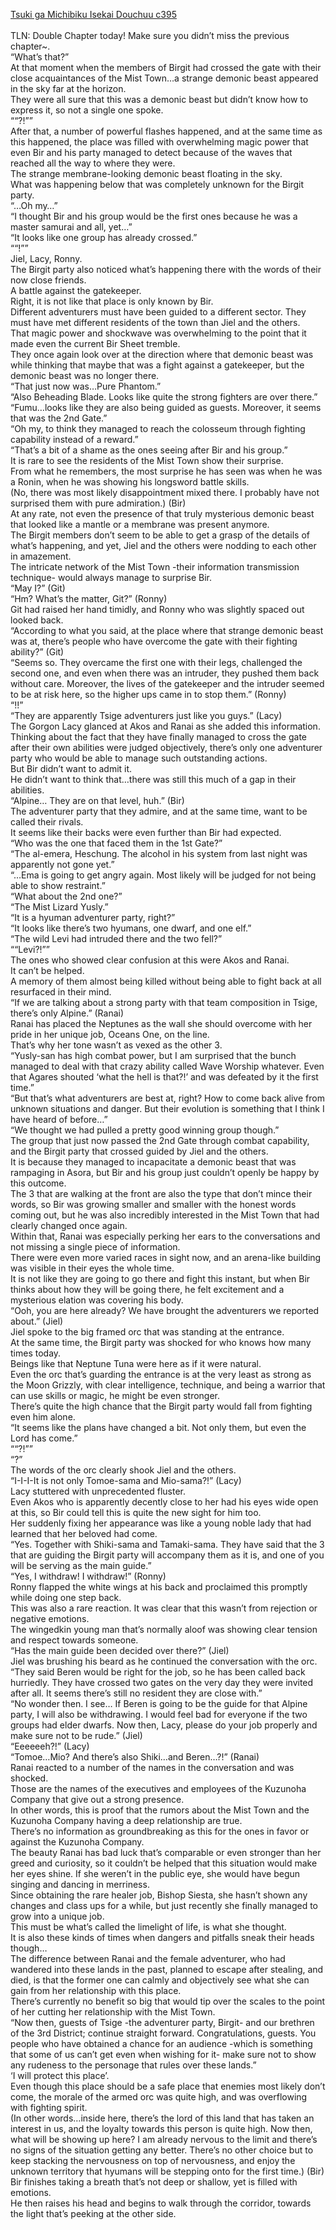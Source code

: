 [Tsuki ga Michibiku Isekai Douchuu c395](https://isekailunatic.com/2021/03/26/tsuki-chapter-395-unexpected-audience-%e2%91%a1/)
<br/><br/>
TLN: Double Chapter today! Make sure you didn’t miss the previous chapter~.<br/>
“What’s that?” <br/>
At that moment when the members of Birgit had crossed the gate with their close acquaintances of the Mist Town…a strange demonic beast appeared in the sky far at the horizon.<br/>
They were all sure that this was a demonic beast but didn’t know how to express it, so not a single one spoke. <br/>
““?!””<br/>
After that, a number of powerful flashes happened, and at the same time as this happened, the place was filled with overwhelming magic power that even Bir and his party managed to detect because of the waves that reached all the way to where they were. <br/>
The strange membrane-looking demonic beast floating in the sky.<br/>
What was happening below that was completely unknown for the Birgit party. <br/>
“…Oh my…” <br/>
“I thought Bir and his group would be the first ones because he was a master samurai and all, yet…” <br/>
“It looks like one group has already crossed.” <br/>
““!””<br/>
Jiel, Lacy, Ronny.<br/>
The Birgit party also noticed what’s happening there with the words of their now close friends.<br/>
A battle against the gatekeeper. <br/>
Right, it is not like that place is only known by Bir. <br/>
Different adventurers must have been guided to a different sector. They must have met different residents of the town than Jiel and the others.<br/>
That magic power and shockwave was overwhelming to the point that it made even the current Bir Sheet tremble. <br/>
They once again look over at the direction where that demonic beast was while thinking that maybe that was a fight against a gatekeeper, but the demonic beast was no longer there.<br/>
“That just now was…Pure Phantom.” <br/>
“Also Beheading Blade. Looks like quite the strong fighters are over there.” <br/>
“Fumu…looks like they are also being guided as guests. Moreover, it seems that was the 2nd Gate.” <br/>
“Oh my, to think they managed to reach the colosseum through fighting capability instead of a reward.” <br/>
“That’s a bit of a shame as the ones seeing after Bir and his group.” <br/>
It is rare to see the residents of the Mist Town show their surprise. <br/>
From what he remembers, the most surprise he has seen was when he was a Ronin, when he was showing his longsword battle skills.<br/>
(No, there was most likely disappointment mixed there. I probably have not surprised them with pure admiration.) (Bir)<br/>
At any rate, not even the presence of that truly mysterious demonic beast that looked like a mantle or a membrane was present anymore. <br/>
The Birgit members don’t seem to be able to get a grasp of the details of what’s happening, and yet, Jiel and the others were nodding to each other in amazement. <br/>
The intricate network of the Mist Town -their information transmission technique- would always manage to surprise Bir. <br/>
“May I?” (Git)<br/>
“Hm? What’s the matter, Git?” (Ronny)<br/>
Git had raised her hand timidly, and Ronny who was slightly spaced out looked back.<br/>
“According to what you said, at the place where that strange demonic beast was at, there’s people who have overcome the gate with their fighting ability?” (Git)<br/>
“Seems so. They overcame the first one with their legs, challenged the second one, and even when there was an intruder, they pushed them back without care. Moreover, the lives of the gatekeeper and the intruder seemed to be at risk here, so the higher ups came in to stop them.” (Ronny)<br/>
“!!” <br/>
“They are apparently Tsige adventurers just like you guys.” (Lacy)<br/>
The Gorgon Lacy glanced at Akos and Ranai as she added this information.<br/>
Thinking about the fact that they have finally managed to cross the gate after their own abilities were judged objectively, there’s only one adventurer party who would be able to manage such outstanding actions.<br/>
But Bir didn’t want to admit it. <br/>
He didn’t want to think that…there was still this much of a gap in their abilities. <br/>
“Alpine… They are on that level, huh.” (Bir)<br/>
The adventurer party that they admire, and at the same time, want to be called their rivals. <br/>
It seems like their backs were even further than Bir had expected.<br/>
“Who was the one that faced them in the 1st Gate?” <br/>
“The al-emera, Heschung. The alcohol in his system from last night was apparently not gone yet.” <br/>
“…Ema is going to get angry again. Most likely will be judged for not being able to show restraint.” <br/>
“What about the 2nd one?” <br/>
“The Mist Lizard Yusly.” <br/>
“It is a hyuman adventurer party, right?” <br/>
“It looks like there’s two hyumans, one dwarf, and one elf.” <br/>
“The wild Levi had intruded there and the two fell?” <br/>
““Levi?!””<br/>
The ones who showed clear confusion at this were Akos and Ranai.<br/>
It can’t be helped. <br/>
A memory of them almost being killed without being able to fight back at all resurfaced in their mind.<br/>
“If we are talking about a strong party with that team composition in Tsige, there’s only Alpine.” (Ranai)<br/>
Ranai has placed the Neptunes as the wall she should overcome with her pride in her unique job, Oceans One, on the line. <br/>
That’s why her tone wasn’t as vexed as the other 3.<br/>
“Yusly-san has high combat power, but I am surprised that the bunch managed to deal with that crazy ability called Wave Worship whatever. Even that Agares shouted ‘what the hell is that?!’ and was defeated by it the first time.” <br/>
“But that’s what adventurers are best at, right? How to come back alive from unknown situations and danger. But their evolution is something that I think I have heard of before…” <br/>
“We thought we had pulled a pretty good winning group though.” <br/>
The group that just now passed the 2nd Gate through combat capability, and the Birgit party that crossed guided by Jiel and the others. <br/>
It is because they managed to incapacitate a demonic beast that was rampaging in Asora, but Bir and his group just couldn’t openly be happy by this outcome. <br/>
The 3 that are walking at the front are also the type that don’t mince their words, so Bir was growing smaller and smaller with the honest words coming out, but he was also incredibly interested in the Mist Town that had clearly changed once again.<br/>
Within that, Ranai was especially perking her ears to the conversations and not missing a single piece of information. <br/>
There were even more varied races in sight now, and an arena-like building was visible in their eyes the whole time. <br/>
It is not like they are going to go there and fight this instant, but when Bir thinks about how they will be going there, he felt excitement and a mysterious elation was covering his body. <br/>
“Ooh, you are here already? We have brought the adventurers we reported about.” (Jiel)<br/>
Jiel spoke to the big framed orc that was standing at the entrance. <br/>
At the same time, the Birgit party was shocked for who knows how many times today.<br/>
Beings like that Neptune Tuna were here as if it were natural. <br/>
Even the orc that’s guarding the entrance is at the very least as strong as the Moon Grizzly, with clear intelligence, technique, and being a warrior that can use skills or magic, he might be even stronger. <br/>
There’s quite the high chance that the Birgit party would fall from fighting even him alone.<br/>
“It seems like the plans have changed a bit. Not only them, but even the Lord has come.” <br/>
““?!””<br/>
“?”<br/>
The words of the orc clearly shook Jiel and the others.<br/>
“I-I-I-It is not only Tomoe-sama and Mio-sama?!” (Lacy)<br/>
Lacy stuttered with unprecedented fluster. <br/>
Even Akos who is apparently decently close to her had his eyes wide open at this, so Bir could tell this is quite the new sight for him too. <br/>
Her suddenly fixing her appearance was like a young noble lady that had learned that her beloved had come. <br/>
“Yes. Together with Shiki-sama and Tamaki-sama. They have said that the 3 that are guiding the Birgit party will accompany them as it is, and one of you will be serving as the main guide.” <br/>
“Yes, I withdraw! I withdraw!” (Ronny)<br/>
Ronny flapped the white wings at his back and proclaimed this promptly while doing one step back.<br/>
This was also a rare reaction. It was clear that this wasn’t from rejection or negative emotions. <br/>
The wingedkin young man that’s normally aloof was showing clear tension and respect towards someone. <br/>
“Has the main guide been decided over there?” (Jiel)<br/>
Jiel was brushing his beard as he continued the conversation with the orc.<br/>
“They said Beren would be right for the job, so he has been called back hurriedly. They have crossed two gates on the very day they were invited after all. It seems there’s still no resident they are close with.” <br/>
“No wonder then. I see… If Beren is going to be the guide for that Alpine party, I will also be withdrawing. I would feel bad for everyone if the two groups had elder dwarfs. Now then, Lacy, please do your job properly and make sure not to be rude.” (Jiel)<br/>
“Eeeeeeh?!” (Lacy)<br/>
“Tomoe…Mio? And there’s also Shiki…and Beren…?!” (Ranai)<br/>
Ranai reacted to a number of the names in the conversation and was shocked. <br/>
Those are the names of the executives and employees of the Kuzunoha Company that give out a strong presence. <br/>
In other words, this is proof that the rumors about the Mist Town and the Kuzunoha Company having a deep relationship are true. <br/>
There’s no information as groundbreaking as this for the ones in favor or against the Kuzunoha Company.<br/>
The beauty Ranai has bad luck that’s comparable or even stronger than her greed and curiosity, so it couldn’t be helped that this situation would make her eyes shine. If she weren’t in the public eye, she would have begun singing and dancing in merriness. <br/>
Since obtaining the rare healer job, Bishop Siesta, she hasn’t shown any changes and class ups for a while, but just recently she finally managed to grow into a unique job. <br/>
This must be what’s called the limelight of life, is what she thought. <br/>
It is also these kinds of times when dangers and pitfalls sneak their heads though…<br/>
The difference between Ranai and the female adventurer, who had wandered into these lands in the past, planned to escape after stealing, and died, is that the former one can calmly and objectively see what she can gain from her relationship with this place. <br/>
There’s currently no benefit so big that would tip over the scales to the point of her cutting her relationship with the Mist Town. <br/>
“Now then, guests of Tsige -the adventurer party, Birgit- and our brethren of the 3rd District; continue straight forward. Congratulations, guests. You people who have obtained a chance for an audience -which is something that some of us can’t get even when wishing for it- make sure not to show any rudeness to the personage that rules over these lands.” <br/>
‘I will protect this place’.<br/>
Even though this place should be a safe place that enemies most likely don’t come, the morale of the armed orc was quite high, and was overflowing with fighting spirit. <br/>
(In other words…inside here, there’s the lord of this land that has taken an interest in us, and the loyalty towards this person is quite high. Now then, what will be showing up here? I am already nervous to the limit and there’s no signs of the situation getting any better. There’s no other choice but to keep stacking the nervousness on top of nervousness, and enjoy the unknown territory that hyumans will be stepping onto for the first time.) (Bir)<br/>
Bir finishes taking a breath that’s not deep or shallow, yet is filled with emotions. <br/>
He then raises his head and begins to walk through the corridor, towards the light that’s peeking at the other side. <br/>
 